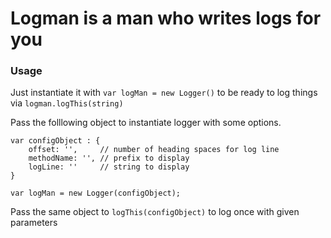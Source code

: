 # Logman is a man who writes logs for you
### Usage

Just instantiate it with `var logMan = new Logger()` to be ready to log things via `logman.logThis(string)`

Pass the folllowing object to instantiate logger with some options.

    var configObject : {
        offset: '',     // number of heading spaces for log line
        methodName: '', // prefix to display
        logLine: ''     // string to display
    }
    
    var logMan = new Logger(configObject);
	
Pass the same object to `logThis(configObject)` to log once with given parameters
